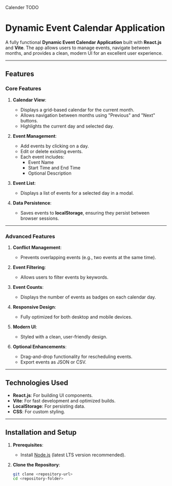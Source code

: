 Calender TODO



# Dynamic Event Calendar Application

A fully functional **Dynamic Event Calendar Application** built with **React.js** and **Vite**. The app allows users to manage events, navigate between months, and provides a clean, modern UI for an excellent user experience.

---

## Features

### Core Features
1. **Calendar View**:
   - Displays a grid-based calendar for the current month.
   - Allows navigation between months using "Previous" and "Next" buttons.
   - Highlights the current day and selected day.

2. **Event Management**:
   - Add events by clicking on a day.
   - Edit or delete existing events.
   - Each event includes:
     - Event Name
     - Start Time and End Time
     - Optional Description

3. **Event List**:
   - Displays a list of events for a selected day in a modal.

4. **Data Persistence**:
   - Saves events to **localStorage**, ensuring they persist between browser sessions.

---

### Advanced Features
1. **Conflict Management**:
   - Prevents overlapping events (e.g., two events at the same time).

2. **Event Filtering**:
   - Allows users to filter events by keywords.

3. **Event Counts**:
   - Displays the number of events as badges on each calendar day.

4. **Responsive Design**:
   - Fully optimized for both desktop and mobile devices.

5. **Modern UI**:
   - Styled with a clean, user-friendly design.

6. **Optional Enhancements**:
   - Drag-and-drop functionality for rescheduling events.
   - Export events as JSON or CSV.

---

## Technologies Used
- **React.js**: For building UI components.
- **Vite**: For fast development and optimized builds.
- **LocalStorage**: For persisting data.
- **CSS**: For custom styling.

---

## Installation and Setup

1. **Prerequisites**:
   - Install [Node.js](https://nodejs.org/) (latest LTS version recommended).

2. **Clone the Repository**:
   ```bash
   git clone <repository-url>
   cd <repository-folder>
